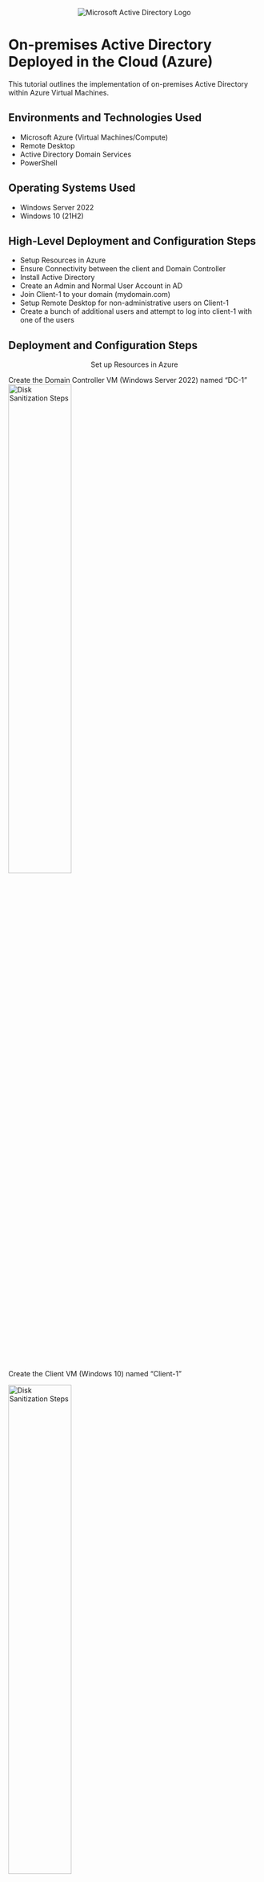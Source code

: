 <p align="center">
<img src="https://i.imgur.com/pU5A58S.png" alt="Microsoft Active Directory Logo"/>
</p>

<h1>On-premises Active Directory Deployed in the Cloud (Azure)</h1>
This tutorial outlines the implementation of on-premises Active Directory within Azure Virtual Machines.<br />

<h2>Environments and Technologies Used</h2>

- Microsoft Azure (Virtual Machines/Compute)
- Remote Desktop
- Active Directory Domain Services
- PowerShell

<h2>Operating Systems Used </h2>

- Windows Server 2022
- Windows 10 (21H2)

<h2>High-Level Deployment and Configuration Steps</h2>

- Setup Resources in Azure
- Ensure Connectivity between the client and Domain Controller
- Install Active Directory
- Create an Admin and Normal User Account in AD
- Join Client-1 to your domain (mydomain.com)
- Setup Remote Desktop for non-administrative users on Client-1
- Create a bunch of additional users and attempt to log into client-1 with one of the users

<h2>Deployment and Configuration Steps</h2>
<p align="center">
Set up Resources in Azure
<p> Create the Domain Controller VM (Windows Server 2022) named “DC-1”
<img src="https://imgur.com/q1s2Z1j.png" height="50%" width="50%" alt="Disk Sanitization Steps"/><p>
<p> 
Create the Client VM (Windows 10) named “Client-1”
<p>
<img src="https://imgur.com/la5JukB.png" height="50%" width="50%" alt="Disk Sanitization Steps"/>
<p>
Set Domain Controller’s NIC Private IP address to be static
<p> DC-1 VM > Networking > Network Interface > IP Configuration
  
<img src="https://imgur.com/VtpsKIZ.png" height="50%" width="50%" alt="Disk Sanitization Steps"/></p>
</p>
</p>
<p align="center">
Ensure Connectivity between the client and Domain Controller
<p>Login to Client-1 with Remote Desktop and ping DC-1’s private IP address with ping -t <ip address> (perpetual ping)
<p>
<img src="https://imgur.com/PqzV5uT.png" height="70%" width="70%" alt="Disk Sanitization Steps"/>
</p>
<p>
Login to the Domain Controller and enable ICMPv4 on the local windows Firewall
<p>

<img src="https://imgur.com/mOid39W.png" height="70%" width="70%" alt="Disk Sanitization Steps"/>
<p>

Check back at Client-1 to see the ping succeed
<p>
<img src="https://imgur.com/L0mS7Go.png" height="70%" width="70%" alt="Disk Sanitization Steps"/>
</p>

<p align="center">
Install Active Directory
<p> Login to DC-1 and install Active Directory Domain Services

<p>
<img src="https://imgur.com/OzIcXK5.png" height="70%" width="70%" alt="Disk Sanitization Steps"/>
<p>
Promote as a Domain Controller
<p>
<img src="https://imgur.com/4mv0SQJ.png" height="100%" width="100%" alt="Disk Sanitization Steps"/>
<p>
Setup a new forest as mydomain.com (can be anything, just remember what it is)
<p>
<img src="https://imgur.com/YQsYsTo.png" height="60%" width="60%" alt="Disk Sanitization Steps"/>
<p>
Restart and then log back into DC-1 as user: mydomain.com\labuser
<p>
<img src="https://imgur.com/miWH0Na.png" height="70%" width="70%" alt="Disk Sanitization Steps"/>
</p>
<p align="center">
Create an Admin and Normal User Account in Active Directory
<p> Active Directory Users and Computers (ADUC), create an Organizational Unit (OU) called “_EMPLOYEES” & "ADMINS"
<p>
<img src="https://imgur.com/S5GKLdP.png" height="70%" width="70%" alt="Disk Sanitization Steps"/>
<img src="https://imgur.com/S2WYvhP.png" height="70%" width="70%" alt="Disk Sanitization Steps"/>
<p>
Create a new employee named “Jane Doe” (same password) with the username of “jane_admin”
<p>
<img src="https://i.imgur.com/ZgLdkVO.png" height="70%" width="70%" alt="Disk Sanitization Steps"/>
<p>
Add jane_admin to the “Domain Admins” Security Group
<p>
<img src="https://i.imgur.com/nq2xZzz.png" height="70%" width="70%" alt="Disk Sanitization Steps"/>
<p>
Log out/close the Remote Desktop connection to DC-1 and log back in as “mydomain.com\jane_admin”
<p>
<img src="https://imgur.com/UztSnn7.png" height="60%" width="60%" alt="Disk Sanitization Steps"/>
<p>
  
</p>
<br />
<p align="center">
Join Client-1 to your domain (mydomain.com)
<p> From the Azure Portal, set Client-1’s DNS settings to the DC’s Private IP address
<p>
<img src="https://imgur.com/AgZ9aTI.png" height="80%" width="80%" alt="Disk Sanitization Steps"/>
<p> From the Azure Portal, restart Client-1
<p> Login to Client-1 (Remote Desktop) as the original local admin (labuser) and join it to the domain (computer will restart)  
<p>
<img src="https://imgur.com/TlFHF7T.png" height="40%" width="40%" alt="Disk Sanitization Steps"/>

<p>
Login to the Domain Controller (Remote Desktop) and verify Client-1 shows up in Active Directory Users and Computers (ADUC) inside the “Computers” container on the root of the domain
<p> Create a new OU named “_CLIENTS” and drag Client-1 into there
<p>
<img src="https://imgur.com/l2FNctc.png" height="60%" width="60%" alt="Disk Sanitization Steps"/>
<p>


<p align="center">
Setup Remote Desktop for non-administrative users on Client-1
<p> Log into Client-1 as mydomain.com\jane_admin and open system properties
<p> Click “Remote Desktop”
<p> Allow “domain users” access to remote desktop
<p> You can now log into Client-1 as a normal, non-administrative user now
<p> Normally you’d want to do this with Group Policy that allows you to change MANY systems at once 
<p>
<img src="https://imgur.com/cJ3pzC4.png" height="60%" width="60%" alt="Disk Sanitization Steps"/>
</p>
  






<p align="center">
Create a bunch of additional users and attempt to log into client-1 with one of the users
